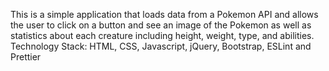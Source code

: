 This is a simple application that loads data from a Pokemon API and allows the user to click on a button and see an image of the Pokemon as well as statistics about each creature including height, weight, type, and abilities.
Technology Stack: HTML, CSS, Javascript, jQuery, Bootstrap, ESLint and Prettier
